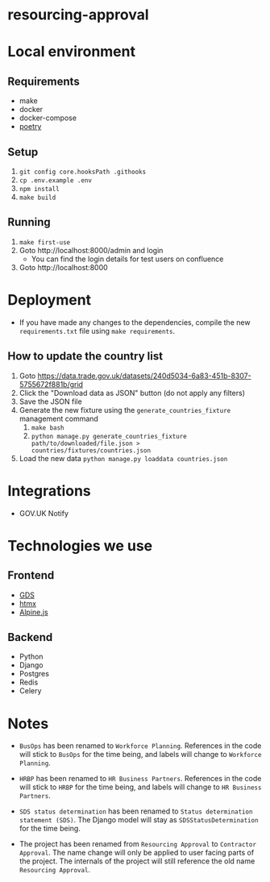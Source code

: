 # resourcing-approval

# Local environment

## Requirements

- make
- docker
- docker-compose
- [poetry](https://python-poetry.org/docs/#installation)

## Setup

1. `git config core.hooksPath .githooks`
2. `cp .env.example .env`
3. `npm install`
4. `make build`

## Running

1. `make first-use`
2. Goto http://localhost:8000/admin and login
   - You can find the login details for test users on confluence
3. Goto http://localhost:8000

# Deployment

- If you have made any changes to the dependencies, compile the new `requirements.txt`
  file using `make requirements`.

## How to update the country list

1. Goto https://data.trade.gov.uk/datasets/240d5034-6a83-451b-8307-5755672f881b/grid
2. Click the "Download data as JSON" button (do not apply any filters)
3. Save the JSON file
4. Generate the new fixture using the `generate_countries_fixture` management command
   1. `make bash`
   2. `python manage.py generate_countries_fixture path/to/downloaded/file.json > countries/fixtures/countries.json`
5. Load the new data `python manage.py loaddata countries.json`

# Integrations

- GOV.UK Notify

# Technologies we use

## Frontend

- [GDS](https://design-system.service.gov.uk/)
- [htmx](https://htmx.org/)
- [Alpine.js](https://alpinejs.dev/)

## Backend

- Python
- Django
- Postgres
- Redis
- Celery

# Notes

- `BusOps` has been renamed to `Workforce Planning`. References in the code will stick
  to `BusOps` for the time being, and labels will change to `Workforce Planning`.

- `HRBP` has been renamed to `HR Business Partners`. References in the code will stick
  to `HRBP` for the time being, and labels will change to `HR Business Partners`.

- `SDS status determination` has been renamed to `Status determination statement (SDS)`.
  The Django model will stay as `SDSStatusDetermination` for the time being.

- The project has been renamed from `Resourcing Approval` to `Contractor Approval`. The
  name change will only be applied to user facing parts of the project. The internals of
  the project will still reference the old name `Resourcing Approval`.
